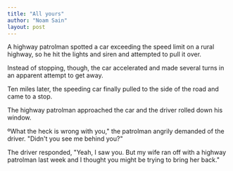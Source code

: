 ```yaml
---
title: "All yours"
author: "Noam Sain"
layout: post
---
```


A highway patrolman spotted a car exceeding the speed limit on a rural highway, so he hit the lights and siren and attempted to pull it over.

Instead of stopping, though, the car accelerated and made several turns in an apparent attempt to get away.

Ten miles later, the speeding car finally pulled to the side of the road and came to a stop.

The highway patrolman approached the car and the driver rolled down his window.

ºWhat the heck is wrong with you," the patrolman angrily demanded of the driver. "Didn't you see me behind you?"

The driver responded, "Yeah, I saw you. But my wife ran off with a highway patrolman last week and I thought you might be trying to bring her back."